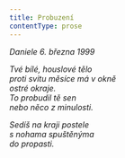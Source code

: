 ```yaml
---
title: Probuzení
contentType: prose
---
```


<section>

_Daniele 6. března 1999_

_Tvé bílé, houslové tělo  
proti svitu měsíce má v okně  
ostré okraje.  
To probudil tě sen  
nebo něco z minulosti._

</section>

<section>

_Sedíš na kraji postele  
s nohama spuštěnýma  
do propasti._

</section>
